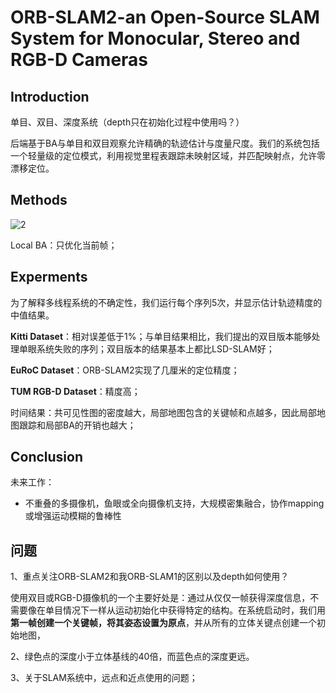# ORB-SLAM2-an Open-Source SLAM System for Monocular, Stereo and RGB-D Cameras

## Introduction

单目、双目、深度系统（depth只在初始化过程中使用吗？）

后端基于BA与单目和双目观察允许精确的轨迹估计与度量尺度。我们的系统包括一个轻量级的定位模式，利用视觉里程表跟踪未映射区域，并匹配映射点，允许零漂移定位。

## Methods

![2](C:\Users\lenovo\Desktop\ORB-SLAM2\ORB-SLAM2课程笔记\IMG\2.png)

Local BA：只优化当前帧；



## Experments

为了解释多线程系统的不确定性，我们运行每个序列5次，并显示估计轨迹精度的中值结果。

**Kitti Dataset**：相对误差低于1%；与单目结果相比，我们提出的双目版本能够处理单眼系统失败的序列；双目版本的结果基本上都比LSD-SLAM好；

**EuRoC Dataset**：ORB-SLAM2实现了几厘米的定位精度；

**TUM RGB-D Dataset**：精度高；

时间结果：共可见性图的密度越大，局部地图包含的关键帧和点越多，因此局部地图跟踪和局部BA的开销也越大；

## Conclusion

未来工作：

- 不重叠的多摄像机，鱼眼或全向摄像机支持，大规模密集融合，协作mapping或增强运动模糊的鲁棒性

## 问题

1、重点关注ORB-SLAM2和我ORB-SLAM1的区别以及depth如何使用？

使用双目或RGB-D摄像机的一个主要好处是：通过从仅仅一帧获得深度信息，不需要像在单目情况下一样从运动初始化中获得特定的结构。在系统启动时，我们用**第一帧创建一个关键帧，将其姿态设置为原点**，并从所有的立体关键点创建一个初始地图，

2、绿色点的深度小于立体基线的40倍，而蓝色点的深度更远。

3、关于SLAM系统中，远点和近点使用的问题；